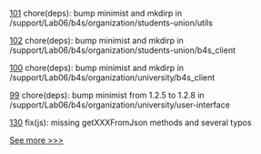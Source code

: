 
[101](https://github.com/hyperledger-labs/university-course/pull/101) chore(deps): bump minimist and mkdirp in /support/Lab06/b4s/organization/students-union/utils

[102](https://github.com/hyperledger-labs/university-course/pull/102) chore(deps): bump minimist and mkdirp in /support/Lab06/b4s/organization/students-union/b4s_client

[100](https://github.com/hyperledger-labs/university-course/pull/100) chore(deps): bump minimist and mkdirp in /support/Lab06/b4s/organization/university/b4s_client

[99](https://github.com/hyperledger-labs/university-course/pull/99) chore(deps): bump minimist from 1.2.5 to 1.2.8 in /support/Lab06/b4s/organization/university/user-interface

[130](https://github.com/hyperledger/anoncreds-rs/pull/130) fix(js): missing getXXXFromJson methods and several typos


[See more >>>](https://start-here.hyperledger.org/pull-requests)
